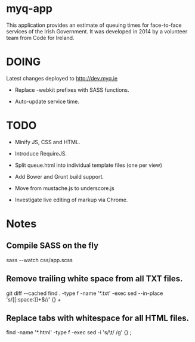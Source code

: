 myq-app
=======

This application provides an estimate of queuing times for face-to-face services of the Irish Government. It was developed in 2014 by a volunteer team from Code for Ireland.

DOING
=====

Latest changes deployed to http://dev.myq.ie

* Replace -webkit prefixes with SASS functions.

* Auto-update service time.


TODO
====

* Minify JS, CSS and HTML.

* Introduce RequireJS.

* Split queue.html into individual template files (one per view)

* Add Bower and Grunt build support.

* Move from mustache.js to underscore.js

* Investigate live editing of markup via Chrome.

Notes
=====

Compile SASS on the fly
-----------------------
sass --watch css/app.scss

Remove trailing white space from all TXT files.
-----------------------------------------------
git diff --cached find . -type f -name '*.txt' -exec sed --in-place 's/[[:space:]]\+$//' {} \+

Replace tabs with whitespace for all HTML files.
------------------------------------------------
find -name '*.html' -type f -exec sed -i 's/\t/    /g' {} \;
